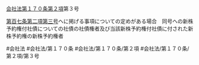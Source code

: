 [会社法第１７０条第２項](会社法＿＿＿＿第１７０条第２項)第３号

[第百七条第二項第三号](会社法＿＿＿＿第１０７条第２項第３号)ヘに掲げる事項についての定めがある場合　同号ヘの新株予約権付社債についての社債の社債権者及び当該新株予約権付社債に付された新株予約権の新株予約権者


#会社法
#会社法/第１７０条
#会社法/第１７０条/第２項
#会社法/第１７０条/第２項/第３号
